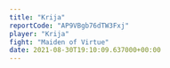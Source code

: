 ```yaml
---
title: "Krija"
reportCode: "AP9VBgb76dTW3Fxj"
player: "Krija"
fight: "Maiden of Virtue"
date: 2021-08-30T19:10:09.637000+00:00
---
```

